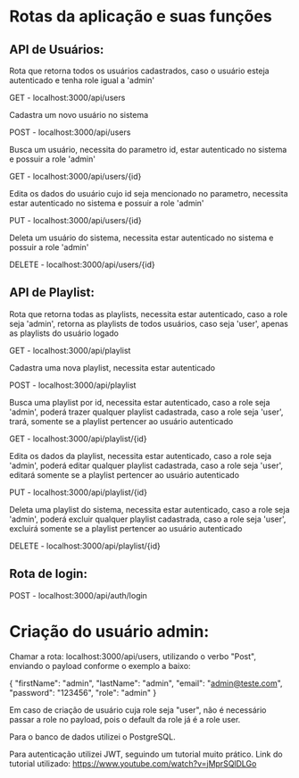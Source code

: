 <h1>Rotas da aplicação e suas funções</h1>

<h2>API de Usuários:</h2>

<p>Rota que retorna todos os usuários cadastrados, caso o usuário esteja autenticado e tenha role igual a 'admin'</p>  
<p>GET - localhost:3000/api/users</p>
<p>Cadastra um novo usuário no sistema</p>  
<p>POST - localhost:3000/api/users</p> 
<p>Busca um usuário, necessita do parametro id, estar autenticado no sistema e possuir a role 'admin'</p>  
<p>GET - localhost:3000/api/users/{id}</p>
<p>Edita os dados do usuário cujo id seja mencionado no parametro, necessita estar autenticado no sistema e possuir a role 'admin'</p>   
<p>PUT - localhost:3000/api/users/{id}</p>
<p>Deleta um usuário do sistema, necessita estar autenticado no sistema e possuir a role 'admin'</p>   
<p>DELETE - localhost:3000/api/users/{id}</p> 

<h2>API de Playlist:</h2>

<p>Rota que retorna todas as playlists, necessita estar autenticado, caso a role seja 'admin', retorna as playlists de todos usuários, caso seja 'user', apenas as playlists do usuário logado</p>  
<p>GET - localhost:3000/api/playlist</p>
<p>Cadastra uma nova playlist, necessita estar autenticado</p>  
<p>POST - localhost:3000/api/playlist</p> 
<p>Busca uma playlist por id, necessita estar autenticado, caso a role seja 'admin', poderá trazer qualquer playlist cadastrada, caso a role seja 'user', trará, somente se a playlist pertencer ao usuário autenticado</p>  
<p>GET - localhost:3000/api/playlist/{id}</p>
<p>Edita os dados da playlist, necessita estar autenticado, caso a role seja 'admin', poderá editar qualquer playlist cadastrada, caso a role seja 'user', editará somente se a playlist pertencer ao usuário autenticado</p>   
<p>PUT - localhost:3000/api/playlist/{id}</p>
<p>Deleta uma playlist do sistema, necessita estar autenticado, caso a role seja 'admin', poderá excluir qualquer playlist cadastrada, caso a role seja 'user', excluirá somente se a playlist pertencer ao usuário autenticado</p>   
<p>DELETE - localhost:3000/api/playlist/{id}</p> 

<h2>Rota de login:</h2>

POST - localhost:3000/api/auth/login

<h1>Criação do usuário admin:</h2>
Chamar a rota: localhost:3000/api/users, utilizando o verbo "Post", enviando o payload conforme o exemplo a baixo:

{
    "firstName": "admin",
    "lastName": "admin",
    "email": "admin@teste.com",
    "password": "123456",
    "role": "admin"
}

Em caso de criação de usuário cuja role seja "user", não é necessário passar a role no payload, pois o default da role já é a role user.

Para o banco de dados utilizei o PostgreSQL. 

Para autenticação utilizei JWT, seguindo um tutorial muito prático. Link do tutorial utilizado:
 https://www.youtube.com/watch?v=jMprSQlDLGo

